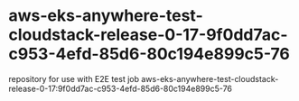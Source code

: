 # aws-eks-anywhere-test-cloudstack-release-0-17-9f0dd7ac-c953-4efd-85d6-80c194e899c5-76
repository for use with E2E test job aws-eks-anywhere-test-cloudstack-release-0-17:9f0dd7ac-c953-4efd-85d6-80c194e899c5-76
